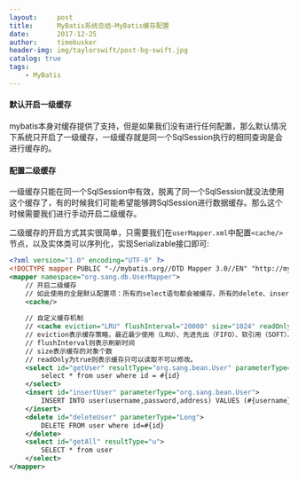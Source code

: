 ```yaml
---
layout:     post
title:      MyBatis系统总结—MyBatis缓存配置
date:       2017-12-25
author:     timebusker
header-img: img/taylorswift/post-bg-swift.jpg
catalog: true
tags:
    - MyBatis
---  
```


#### 默认开启一级缓存

mybatis本身对缓存提供了支持，但是如果我们没有进行任何配置，那么默认情况下系统只开启了一级缓存，一级缓存就是同一个SqlSession执行的相同查询是会进行缓存的。

#### 配置二级缓存

一级缓存只能在同一个SqlSession中有效，脱离了同一个SqlSession就没法使用这个缓存了，有的时候我们可能希望能够跨SqlSession进行数据缓存。那么这个时候需要我们进行手动开启二级缓存。

二级缓存的开启方式其实很简单，只需要我们在`userMapper.xml`中配置`<cache/>`节点，以及实体类可以序列化，实现Serializable接口即可:

```xml
<?xml version="1.0" encoding="UTF-8" ?>
<!DOCTYPE mapper PUBLIC "-//mybatis.org//DTD Mapper 3.0//EN" "http://mybatis.org/dtd/mybatis-3-mapper.dtd">
<mapper namespace="org.sang.db.UserMapper">
    // 开启二级缓存
	// 如此使用的全是默认配置项：所有的select语句都会被缓存，所有的delete、insert和update则都会将缓存刷新，使用LRU算法进行内存回收等
    <cache/>
	
	// 自定义缓存机制
	// <cache eviction="LRU" flushInterval="20000" size="1024" readOnly="true"/>
	// eviction表示缓存策略，最近最少使用（LRU）、先进先出（FIFO）、软引用（SOFT）、弱引用（WEAK）
	// flushInterval则表示刷新时间
	// size表示缓存的对象个数
	// readOnly为true则表示缓存只可以读取不可以修改。 
    <select id="getUser" resultType="org.sang.bean.User" parameterType="Long">
        select * from user where id = #{id}
    </select>
    <insert id="insertUser" parameterType="org.sang.bean.User">
        INSERT INTO user(username,password,address) VALUES (#{username},#{password},#{address})
    </insert>
    <delete id="deleteUser" parameterType="Long">
        DELETE FROM user where id=#{id}
    </delete>
    <select id="getAll" resultType="u">
        SELECT * from user
    </select>
</mapper>
```